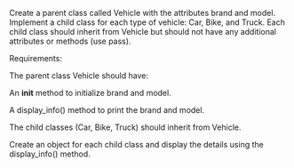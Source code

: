 Create a parent class called Vehicle with the attributes brand and model. Implement a child class for each type of vehicle: Car, Bike, and Truck. Each child class should inherit from Vehicle but should not have any additional attributes or methods (use pass).

Requirements:

The parent class Vehicle should have:

An __init__ method to initialize brand and model. 

A display_info() method to print the brand and model. 

The child classes (Car, Bike, Truck) should inherit from Vehicle.

Create an object for each child class and display the details using the display_info() method.


